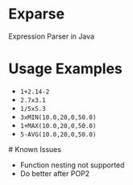 # Exparse
Expression Parser in Java

# Usage Examples
<ul>
<li><code>1+2.14-2</code></li>
<li><code>2.7x3.1</code></li>
<li><code>1/5x5.3</code></li>
<li><code>3xMIN(10.0,20,0,50.0)</code></li>
<li><code>1+MAX(10.0,20,0,50.0)</code></li>
<li><code>5-AVG(10.0,20,0,50.0)</code></li>
</ul>
# Known Issues
<ul>
<li>Function nesting not supported</li>
<li>Do better after POP2</li>
</ul>
